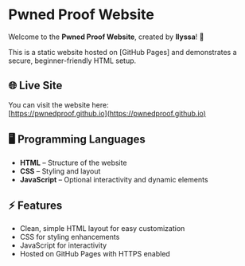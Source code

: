 # Pwned Proof Website

Welcome to the **Pwned Proof Website**, created by **Ilyssa**! 🎉

This is a static website hosted on [GitHub Pages] and demonstrates a secure, beginner-friendly HTML setup.

## 🌐 Live Site
You can visit the website here:  
[https://pwnedproof.github.io](https://pwnedproof.github.io)

## 🖥️ Programming Languages
- **HTML** – Structure of the website  
- **CSS** – Styling and layout  
- **JavaScript** – Optional interactivity and dynamic elements  

## ⚡ Features
- Clean, simple HTML layout for easy customization   
- CSS for styling enhancements  
- JavaScript for interactivity  
- Hosted on GitHub Pages with HTTPS enabled  
